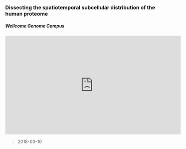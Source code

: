 ### Dissecting the spatiotemporal subcellular distribution of the human proteome

##### Wellcome Genome Campus

<div class="embed-responsive embed-responsive-16by9"><iframe class="embed-responsive-item" width="560" height="315" src="https://www.youtube.com/embed/BPis0N777LM" frameborder="0" allow="autoplay; encrypted-media" allowfullscreen></iframe></div>
 
> 2018-03-10




